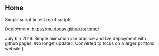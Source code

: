 ## Home

Simple script to test react scripts.

Deployment: https://murdocav.github.io/home/

July 6th 2019: Simple animation use practice and live deployment with github pages. (No longer updated. Converted to focus on a larger portfolio website.)
